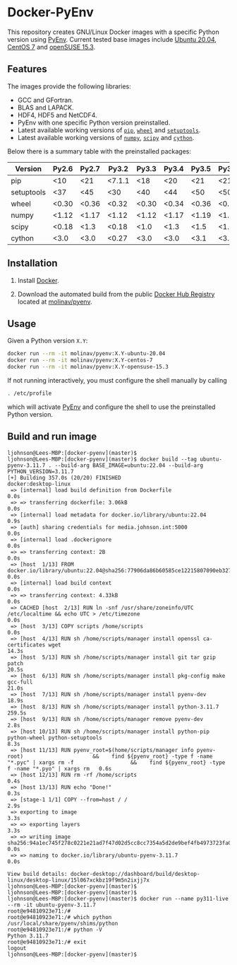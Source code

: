 # Docker-PyEnv

This repository creates GNU/Linux Docker images with a specific Python version
using [PyEnv]. Current tested base images include [Ubuntu 20.04], [CentOS 7]
and [openSUSE 15.3].


## Features

The images provide the following libraries:

- GCC and GFortran.
- BLAS and LAPACK.
- HDF4, HDF5 and NetCDF4.
- PyEnv with one specific Python version preinstalled.
- Latest available working versions of [`pip`], [`wheel`] and [`setuptools`].
- Latest available working versions of [`numpy`], [`scipy`] and [`cython`].

Below there is a summary table with the preinstalled packages:

| Version    | Py2.6  | Py2.7  | Py3.2  | Py3.3  | Py3.4  | Py3.5   | Py3.6   | Py3.7+  |
|------------|--------|--------|--------|--------|--------|---------|---------|---------|
| pip        | <10    | <21    | <7.1.1 | <18    | <20    | <21     | <21     | <21     |
| setuptools | <37    | <45    | <30    | <40    | <44    | <50     | <50     | <50     |
| wheel      | <0.30  | <0.36  | <0.32  | <0.30  | <0.34  | <0.36   | <0.36   | <0.36   |
| numpy      | <1.12  | <1.17  | <1.12  | <1.12  | <1.17  | <1.19   | <1.20   | <1.21   |
| scipy      | <0.18  | <1.3   | <0.18  | <1.0   | <1.3   | <1.5    | <1.6    | <1.7    |
| cython     | <3.0   | <3.0   | <0.27  | <3.0   | <3.0   | <3.1    | <3.1    | <3.1    |


## Installation

1. Install [Docker].

2. Download the automated build from the public [Docker Hub Registry]
   located at [molinav/pyenv].


## Usage

Given a Python version `X.Y`:
```sh
docker run --rm -it molinav/pyenv:X.Y-ubuntu-20.04
docker run --rm -it molinav/pyenv:X.Y-centos-7
docker run --rm -it molinav/pyenv:X.Y-opensuse-15.3
```

If not running interactively, you must configure the shell manually by calling
```sh
. /etc/profile
```
which will activate [PyEnv] and configure the shell to use the preinstalled
Python version.


[Ubuntu 20.04]:
https://hub.docker.com/_/ubuntu
[CentOS 7]:
https://hub.docker.com/_/centos
[openSUSE 15.3]:
https://hub.docker.com/r/opensuse/leap
[PyEnv]:
https://github.com/pyenv/pyenv
[`pip`]:
https://pypi.org/project/pip/
[`setuptools`]:
https://pypi.org/project/setuptools/
[`wheel`]:
https://pypi.org/project/wheel/
[`numpy`]:
https://numpy.org/
[`scipy`]:
https://scipy.org/
[`cython`]:
https://cython.org/
[Docker]:
https://www.docker.com/
[Docker Hub Registry]:
https://hub.docker.com/
[molinav/pyenv]:
https://hub.docker.com/r/molinav/pyenv

## Build and run image

```shell
ljohnson@Lees-MBP:[docker-pyenv](master)$ 
ljohnson@Lees-MBP:[docker-pyenv](master)$ docker build --tag ubuntu-pyenv-3.11.7 . --build-arg BASE_IMAGE=ubuntu:22.04 --build-arg PYTHON_VERSION=3.11.7
[+] Building 357.0s (20/20) FINISHED                                                                                                                                                                                   docker:desktop-linux
 => [internal] load build definition from Dockerfile                                                                                                                                                                                   0.0s
 => => transferring dockerfile: 3.06kB                                                                                                                                                                                                 0.0s
 => [internal] load metadata for docker.io/library/ubuntu:22.04                                                                                                                                                                        0.9s
 => [auth] sharing credentials for media.johnson.int:5000                                                                                                                                                                              0.0s
 => [internal] load .dockerignore                                                                                                                                                                                                      0.0s
 => => transferring context: 2B                                                                                                                                                                                                        0.0s
 => [host  1/13] FROM docker.io/library/ubuntu:22.04@sha256:77906da86b60585ce12215807090eb327e7386c8fafb5402369e421f44eff17e                                                                                                           0.0s
 => [internal] load build context                                                                                                                                                                                                      0.0s
 => => transferring context: 4.33kB                                                                                                                                                                                                    0.0s
 => CACHED [host  2/13] RUN ln -snf /usr/share/zoneinfo/UTC /etc/localtime && echo UTC > /etc/timezone                                                                                                                                 0.0s
 => [host  3/13] COPY scripts /home/scripts                                                                                                                                                                                            0.0s
 => [host  4/13] RUN sh /home/scripts/manager install openssl ca-certificates wget                                                                                                                                                    14.3s
 => [host  5/13] RUN sh /home/scripts/manager install git tar gzip patch                                                                                                                                                              20.5s 
 => [host  6/13] RUN sh /home/scripts/manager install pkg-config make gcc-full                                                                                                                                                        21.0s 
 => [host  7/13] RUN sh /home/scripts/manager install pyenv-dev                                                                                                                                                                       18.9s 
 => [host  8/13] RUN sh /home/scripts/manager install python-3.11.7                                                                                                                                                                  259.5s 
 => [host  9/13] RUN sh /home/scripts/manager remove pyenv-dev                                                                                                                                                                         2.8s 
 => [host 10/13] RUN sh /home/scripts/manager install python-pip python-wheel python-setuptools                                                                                                                                        8.3s 
 => [host 11/13] RUN pyenv_root=$(home/scripts/manager info pyenv-root)                      &&    find ${pyenv_root} -type f -name "*.pyc" | xargs rm -f                  &&    find ${pyenv_root} -type f -name "*.pyo" | xargs rm   0.6s 
 => [host 12/13] RUN rm -rf /home/scripts                                                                                                                                                                                              0.4s 
 => [host 13/13] RUN echo "Done!"                                                                                                                                                                                                      0.3s 
 => [stage-1 1/1] COPY --from=host / /                                                                                                                                                                                                 2.9s 
 => exporting to image                                                                                                                                                                                                                 3.3s 
 => => exporting layers                                                                                                                                                                                                                3.3s 
 => => writing image sha256:94a1ec745f278c0221e21ad7f47d02d5cc8cc7354a5d2de9bef4fb4973723fa0                                                                                                                                           0.0s
 => => naming to docker.io/library/ubuntu-pyenv-3.11.7                                                                                                                                                                                 0.0s

View build details: docker-desktop://dashboard/build/desktop-linux/desktop-linux/15l067xckbz19f9m5n2ixjj7x
ljohnson@Lees-MBP:[docker-pyenv](master)$ 
ljohnson@Lees-MBP:[docker-pyenv](master)$ 
ljohnson@Lees-MBP:[docker-pyenv](master)$ docker run --name py311-live --rm -it ubuntu-pyenv-3.11.7
root@e94810923e71:/# 
root@e94810923e71:/# which python
/usr/local/share/pyenv/shims/python
root@e94810923e71:/# python -V
Python 3.11.7
root@e94810923e71:/# exit
logout
ljohnson@Lees-MBP:[docker-pyenv](master)$ 
```

